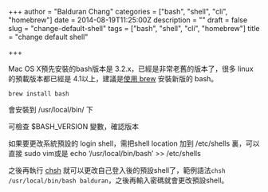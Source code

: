 +++
author = "Balduran Chang"
categories = ["bash", "shell", "cli", "homebrew"]
date = 2014-08-19T11:25:00Z
description = ""
draft = false
slug = "change-default-shell"
tags = ["bash", "shell", "cli", "homebrew"]
title = "change default shell"

+++


Mac OS X預先安裝的bash版本是 3.2.x，已經是非常老舊的版本了，很多 linux的預載版本都已經是 4.1以上，建議是[使用 brew](/2013/03/30/use-homebrew-on-mac/) 安裝新版的 bash。

```
brew install bash
```
會安裝到 /usr/local/bin/ 下

可檢查 $BASH_VERSION 變數，確認版本

如果要更改系統預設的 login shell，需把shell location 加到 /etc/shells 裏，可以直接 sudo vim或是 echo ‘/usr/local/bin/bash’ >> /etc/shells

之後再執行 [chsh](http://en.wikipedia.org/wiki/Chsh) 就可以更改自己登入後的預設shell了，範例語法`chsh /usr/local/bin/bash balduran`，之後再輸入密碼就會更改預設shell。

